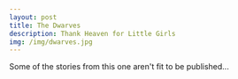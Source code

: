 ```yaml
---
layout: post
title: The Dwarves 
description: Thank Heaven for Little Girls
img: /img/dwarves.jpg
---
```

Some of the stories from this one aren't fit to be published...